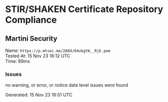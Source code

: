 # STIR/SHAKEN Certificate Repository Compliance

## Martini Security

Name: `https://p.mtsec.me/2884/O4vbgYA__RjE.pem`\
Tested At: 15 Nov 23 16:12 UTC\
Time: 89ms

### Issues

no warning, or error, or notice date level issues were found

Generated: 15 Nov 23 16:51 UTC